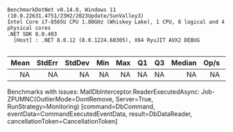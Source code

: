 ```

BenchmarkDotNet v0.14.0, Windows 11 (10.0.22631.4751/23H2/2023Update/SunValley3)
Intel Core i7-8565U CPU 1.80GHz (Whiskey Lake), 1 CPU, 8 logical and 4 physical cores
.NET SDK 8.0.403
  [Host] : .NET 8.0.12 (8.0.1224.60305), X64 RyuJIT AVX2 DEBUG


```
| Mean | StdErr | StdDev | Min | Max | Q1 | Q3 | Median | Op/s | Rank |
|-----:|-------:|-------:|----:|----:|---:|---:|-------:|-----:|-----:|
|   NA |     NA |     NA |  NA |  NA | NA | NA |     NA |   NA |    ? |

Benchmarks with issues:
  MallDbInterceptor.ReaderExecutedAsync: Job-ZPUMNC(OutlierMode=DontRemove, Server=True, RunStrategy=Monitoring) [command=DbCommand, eventData=CommandExecutedEventData, result=DbDataReader, cancellationToken=CancellationToken]
